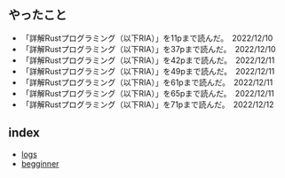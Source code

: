## やったこと

- 「詳解Rustプログラミング（以下RIA）」を11pまで読んだ。　2022/12/10
- 「詳解Rustプログラミング（以下RIA）」を37pまで読んだ。　2022/12/10
- 「詳解Rustプログラミング（以下RIA）」を42pまで読んだ。　2022/12/11
- 「詳解Rustプログラミング（以下RIA）」を49pまで読んだ。　2022/12/11
- 「詳解Rustプログラミング（以下RIA）」を61pまで読んだ。　2022/12/11
- 「詳解Rustプログラミング（以下RIA）」を65pまで読んだ。　2022/12/11
- 「詳解Rustプログラミング（以下RIA）」を71pまで読んだ。　2022/12/12

## index

- [logs](./logs.md)
- [begginner](./Rust_begginner.md)
